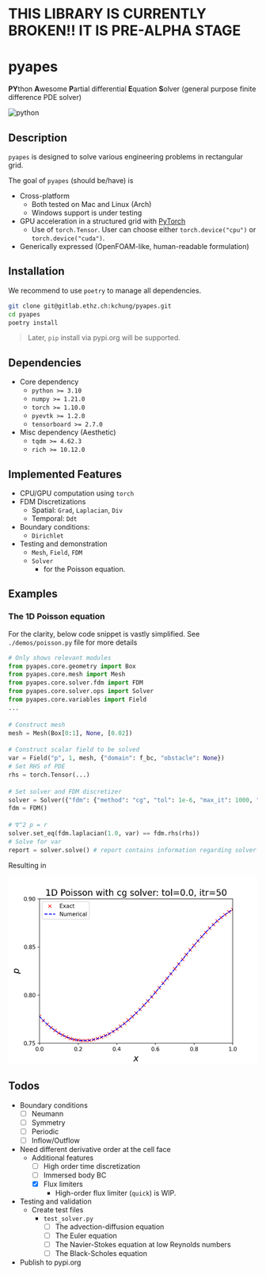 
# THIS LIBRARY IS CURRENTLY BROKEN!! IT IS PRE-ALPHA STAGE

# pyapes

**PY**thon **A**wesome **P**artial differential **E**quation **S**olver (general purpose finite difference PDE solver)

![python](http://ForTheBadge.com/images/badges/made-with-python.svg)

## Description

`pyapes` is designed to solve various engineering problems in rectangular grid.

The goal of `pyapes` (should be/have) is

- Cross-platform
  - Both tested on Mac and Linux (Arch)
  - Windows support is under testing
- GPU acceleration in a structured grid with [PyTorch](https://pytorch.org)
  - Use of `torch.Tensor`. User can choose either `torch.device("cpu")` or `torch.device("cuda")`.
- Generically expressed (OpenFOAM-like, human-readable formulation)

## Installation

We recommend to use `poetry` to manage all dependencies.

```bash
git clone git@gitlab.ethz.ch:kchung/pyapes.git
cd pyapes
poetry install
```

> Later, `pip` install via pypi.org will be supported.

## Dependencies

- Core dependency
  - `python >= 3.10`
  - `numpy >= 1.21.0`
  - `torch >= 1.10.0`
  - `pyevtk >= 1.2.0`
  - `tensorboard >= 2.7.0`
- Misc dependency (Aesthetic)
  - `tqdm >= 4.62.3`
  - `rich >= 10.12.0`

## Implemented Features

- CPU/GPU computation using `torch`
- FDM Discretizations
  - Spatial: `Grad`, `Laplacian`, `Div`
  - Temporal: `Ddt`
- Boundary conditions:
  - `Dirichlet`
- Testing and demonstration
  - `Mesh`, `Field`, `FDM`
  - `Solver`
    - for the Poisson equation.

## Examples

### The 1D Poisson equation

For the clarity, below code snippet is vastly simplified. See `./demos/poisson.py` file for more details

```python
# Only shows relevant modules
from pyapes.core.geometry import Box
from pyapes.core.mesh import Mesh
from pyapes.core.solver.fdm import FDM
from pyapes.core.solver.ops import Solver
from pyapes.core.variables import Field
...

# Construct mesh
mesh = Mesh(Box[0:1], None, [0.02])

# Construct scalar field to be solved
var = Field("p", 1, mesh, {"domain": f_bc, "obstacle": None})
# Set RHS of PDE
rhs = torch.Tensor(...)

# Set solver and FDM discretizer
solver = Solver({"fdm": {"method": "cg", "tol": 1e-6, "max_it": 1000, "report" True}})
fdm = FDM()

# ∇^2 p = r
solver.set_eq(fdm.laplacian(1.0, var) == fdm.rhs(rhs))
# Solve for var
report = solver.solve() # report contains information regarding solver convergence
```

Resulting in

![1d-poisson-result](./assets/demo_figs/poisson_1d.png)

## Todos

- Boundary conditions
  - [ ] Neumann
  - [ ] Symmetry
  - [ ] Periodic
  - [ ] Inflow/Outflow
- Need different derivative order at the cell face
  - Additional features
    - [ ] High order time discretization
    - [ ] Immersed body BC
    - [x] Flux limiters
      - High-order flux limiter (`quick`) is WIP.
- Testing and validation
  - Create test files
    - `test_solver.py`
      - [ ] The advection-diffusion equation
      - [ ] The Euler equation
      - [ ] The Navier-Stokes equation at low Reynolds numbers
      - [ ] The Black-Scholes equation
- Publish to pypi.org
